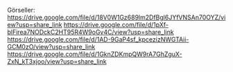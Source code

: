 Görseller: 
https://drive.google.com/file/d/18V0W1Gz689lm2DfBgl6JYfVNSAn70OYZ/view?usp=share_link
https://drive.google.com/file/d/1pXf-blFirea7NODckC2HT95R4W9oGv4C/view?usp=share_link
https://drive.google.com/file/d/1AD-9GaP4sf_kpcezizNWGTAii-GCM0zO/view?usp=share_link
https://drive.google.com/file/d/1GknZDKmpQW9rA7GhZguX-ZxN_kT3xjoo/view?usp=share_link
